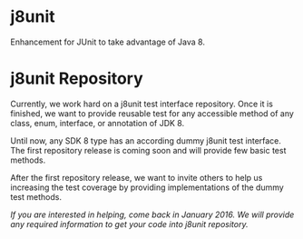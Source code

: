 # j8unit
Enhancement for JUnit to take advantage of Java 8.

# j8unit Repository
Currently, we work hard on a j8unit test interface repository.
Once it is finished, we want to provide reusable test for any accessible method of any class, enum, interface, or annotation of JDK 8.

Until now, any SDK 8 type has an according dummy j8unit test interface.
The first repository release is coming soon and will provide few basic test methods.

After the first repository release, we want to invite others to help us increasing the test coverage by providing implementations of the dummy test methods.

*If you are interested in helping, come back in January 2016. We will provide any required information to get your code into j8unit repository.*